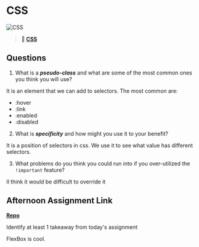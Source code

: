 # CSS

![CSS](https://bcw.blob.core.windows.net/public/cssUnit/1411879719053976)

> **📖 [CSS](https://codeworksacademy.com/fs-student-guide/resources/wk1/03-CSS)**

## Questions

1. What is a ***pseudo-class*** and what are some of the most common ones you think you will use?

It is an element that we can add to selectors.
The most common are: 
- :hover
- :link
- :enabled
- :disabled

2. What is ***specificity*** and how might you use it to your benefit?

It is a position of selectors in css. We use it to see what value has different selectors. 

3. What problems do you think you could run into if you over-utilized the `!important` feature?

II think it would be difficult to override it 

## Afternoon Assignment Link

**[Repo](https://anastasiiashaynyuk.github.io/cool_site/)**

Identify at least 1 takeaway from today's assignment

FlexBox is cool.

